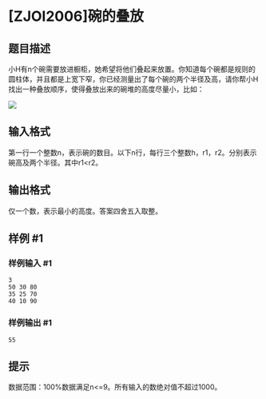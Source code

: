 # [ZJOI2006]碗的叠放

## 题目描述

小H有n个碗需要放进橱柜，她希望将他们叠起来放置。你知道每个碗都是规则的圆柱体，并且都是上宽下窄，你已经测量出了每个碗的两个半径及高，请你帮小H找出一种叠放顺序，使得叠放出来的碗堆的高度尽量小，比如：

![](https://cdn.luogu.com.cn/upload/pic/1706.png)


## 输入格式

第一行一个整数n，表示碗的数目。以下n行，每行三个整数h，r1，r2。分别表示碗高及两个半径。其中r1<r2。


## 输出格式

仅一个数，表示最小的高度。答案四舍五入取整。


## 样例 #1

### 样例输入 #1
```
3
50 30 80
35 25 70
40 10 90
```

### 样例输出 #1

```
55
```

## 提示

数据范围：100%数据满足n<=9。所有输入的数绝对值不超过1000。

